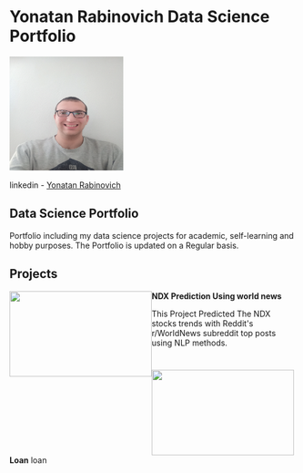 # Yonatan Rabinovich Data Science Portfolio

<img src="Yonatan.jpg" width="200" height="200"/>

linkedin  - [Yonatan Rabinovich](https://www.linkedin.com/in/%D7%99%D7%95%D7%A0%D7%AA%D7%9F-%D7%A8%D7%91%D7%99%D7%A0%D7%95%D7%91%D7%99%D7%A5-68a391213/)

## Data Science Portfolio
Portfolio including my data science projects for academic, self-learning and hobby purposes.
The Portfolio is updated on a Regular basis.


## Projects

<img align="left" width="250" height="150" src="https://stockprice.com/wp-content/uploads/2019/09/penny-stocks-news.jpg">**NDX Prediction Using world news**

This Project Predicted The NDX stocks trends with Reddit's r/WorldNews subreddit top posts using NLP methods.

# 

<img align="left" width="250" height="150" src="https://stockprice.com/wp-content/uploads/2019/09/penny-stocks-news.jpg">**Loan**
loan

